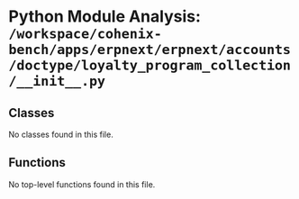 # Python Module Analysis: `/workspace/cohenix-bench/apps/erpnext/erpnext/accounts/doctype/loyalty_program_collection/__init__.py`

## Classes

No classes found in this file.


## Functions

No top-level functions found in this file.
